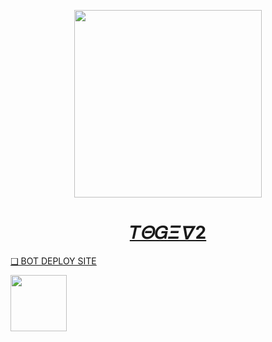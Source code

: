 
   <p align="center">  
  <a href="https://telegra.ph/file/cf16fa556d0012fec28b7.mp4">
    <img height="300" src="https://i.imgur.com/8EmHmzV.jpeg">
    <h1 align="center">  𝑇𝛩𝐺𝛯 𝛻2 </h1>



❑ BOT DEPLOY SITE

<a href="https://dark-queen-md-v1-deploy-site-9af0dac1a8e7.herokuapp.com"><img src="https://i.imgur.com/mhVNV3Y.jpeg" align="center" width="90" /> </a>
